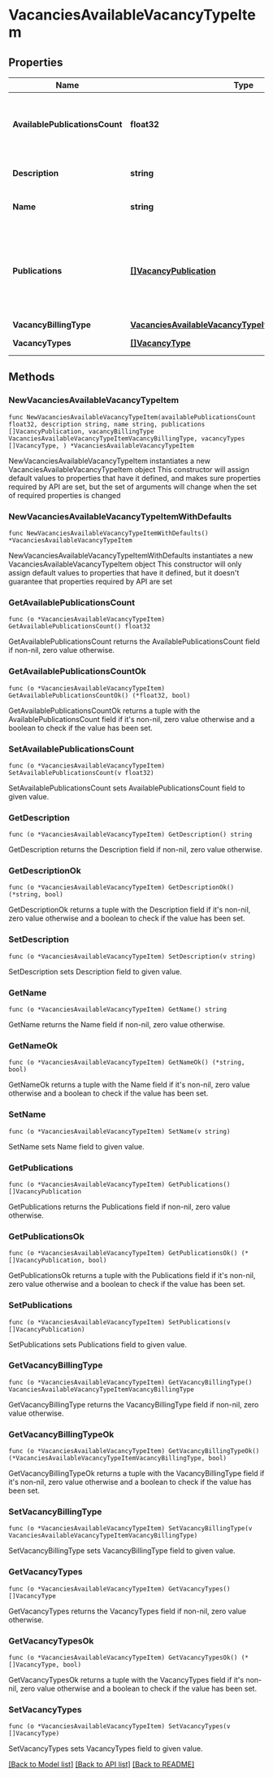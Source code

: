 # VacanciesAvailableVacancyTypeItem

## Properties

Name | Type | Description | Notes
------------ | ------------- | ------------- | -------------
**AvailablePublicationsCount** | **float32** | Общее количество публикаций, доступных данному менеджеру | 
**Description** | **string** | Описание типа публикации | 
**Name** | **string** | Название типа публикации | 
**Publications** | [**[]VacancyPublication**](VacancyPublication.md) | Список регионов, где может быть опубликована вакансия и количество публикаций, доступных работодателю | 
**VacancyBillingType** | [**VacanciesAvailableVacancyTypeItemVacancyBillingType**](VacanciesAvailableVacancyTypeItemVacancyBillingType.md) |  | 
**VacancyTypes** | [**[]VacancyType**](VacancyType.md) | Список типов вакансии | 

## Methods

### NewVacanciesAvailableVacancyTypeItem

`func NewVacanciesAvailableVacancyTypeItem(availablePublicationsCount float32, description string, name string, publications []VacancyPublication, vacancyBillingType VacanciesAvailableVacancyTypeItemVacancyBillingType, vacancyTypes []VacancyType, ) *VacanciesAvailableVacancyTypeItem`

NewVacanciesAvailableVacancyTypeItem instantiates a new VacanciesAvailableVacancyTypeItem object
This constructor will assign default values to properties that have it defined,
and makes sure properties required by API are set, but the set of arguments
will change when the set of required properties is changed

### NewVacanciesAvailableVacancyTypeItemWithDefaults

`func NewVacanciesAvailableVacancyTypeItemWithDefaults() *VacanciesAvailableVacancyTypeItem`

NewVacanciesAvailableVacancyTypeItemWithDefaults instantiates a new VacanciesAvailableVacancyTypeItem object
This constructor will only assign default values to properties that have it defined,
but it doesn't guarantee that properties required by API are set

### GetAvailablePublicationsCount

`func (o *VacanciesAvailableVacancyTypeItem) GetAvailablePublicationsCount() float32`

GetAvailablePublicationsCount returns the AvailablePublicationsCount field if non-nil, zero value otherwise.

### GetAvailablePublicationsCountOk

`func (o *VacanciesAvailableVacancyTypeItem) GetAvailablePublicationsCountOk() (*float32, bool)`

GetAvailablePublicationsCountOk returns a tuple with the AvailablePublicationsCount field if it's non-nil, zero value otherwise
and a boolean to check if the value has been set.

### SetAvailablePublicationsCount

`func (o *VacanciesAvailableVacancyTypeItem) SetAvailablePublicationsCount(v float32)`

SetAvailablePublicationsCount sets AvailablePublicationsCount field to given value.


### GetDescription

`func (o *VacanciesAvailableVacancyTypeItem) GetDescription() string`

GetDescription returns the Description field if non-nil, zero value otherwise.

### GetDescriptionOk

`func (o *VacanciesAvailableVacancyTypeItem) GetDescriptionOk() (*string, bool)`

GetDescriptionOk returns a tuple with the Description field if it's non-nil, zero value otherwise
and a boolean to check if the value has been set.

### SetDescription

`func (o *VacanciesAvailableVacancyTypeItem) SetDescription(v string)`

SetDescription sets Description field to given value.


### GetName

`func (o *VacanciesAvailableVacancyTypeItem) GetName() string`

GetName returns the Name field if non-nil, zero value otherwise.

### GetNameOk

`func (o *VacanciesAvailableVacancyTypeItem) GetNameOk() (*string, bool)`

GetNameOk returns a tuple with the Name field if it's non-nil, zero value otherwise
and a boolean to check if the value has been set.

### SetName

`func (o *VacanciesAvailableVacancyTypeItem) SetName(v string)`

SetName sets Name field to given value.


### GetPublications

`func (o *VacanciesAvailableVacancyTypeItem) GetPublications() []VacancyPublication`

GetPublications returns the Publications field if non-nil, zero value otherwise.

### GetPublicationsOk

`func (o *VacanciesAvailableVacancyTypeItem) GetPublicationsOk() (*[]VacancyPublication, bool)`

GetPublicationsOk returns a tuple with the Publications field if it's non-nil, zero value otherwise
and a boolean to check if the value has been set.

### SetPublications

`func (o *VacanciesAvailableVacancyTypeItem) SetPublications(v []VacancyPublication)`

SetPublications sets Publications field to given value.


### GetVacancyBillingType

`func (o *VacanciesAvailableVacancyTypeItem) GetVacancyBillingType() VacanciesAvailableVacancyTypeItemVacancyBillingType`

GetVacancyBillingType returns the VacancyBillingType field if non-nil, zero value otherwise.

### GetVacancyBillingTypeOk

`func (o *VacanciesAvailableVacancyTypeItem) GetVacancyBillingTypeOk() (*VacanciesAvailableVacancyTypeItemVacancyBillingType, bool)`

GetVacancyBillingTypeOk returns a tuple with the VacancyBillingType field if it's non-nil, zero value otherwise
and a boolean to check if the value has been set.

### SetVacancyBillingType

`func (o *VacanciesAvailableVacancyTypeItem) SetVacancyBillingType(v VacanciesAvailableVacancyTypeItemVacancyBillingType)`

SetVacancyBillingType sets VacancyBillingType field to given value.


### GetVacancyTypes

`func (o *VacanciesAvailableVacancyTypeItem) GetVacancyTypes() []VacancyType`

GetVacancyTypes returns the VacancyTypes field if non-nil, zero value otherwise.

### GetVacancyTypesOk

`func (o *VacanciesAvailableVacancyTypeItem) GetVacancyTypesOk() (*[]VacancyType, bool)`

GetVacancyTypesOk returns a tuple with the VacancyTypes field if it's non-nil, zero value otherwise
and a boolean to check if the value has been set.

### SetVacancyTypes

`func (o *VacanciesAvailableVacancyTypeItem) SetVacancyTypes(v []VacancyType)`

SetVacancyTypes sets VacancyTypes field to given value.



[[Back to Model list]](../README.md#documentation-for-models) [[Back to API list]](../README.md#documentation-for-api-endpoints) [[Back to README]](../README.md)


